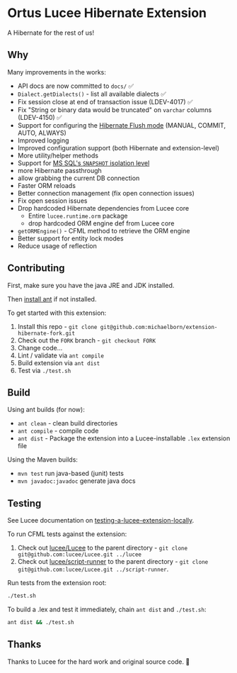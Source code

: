 # Ortus Lucee Hibernate Extension

A Hibernate for the rest of us!

## Why

Many improvements in the works:

* API docs are now committed to `docs/` ✅
* `Dialect.getDialects()` - list all available dialects ✅
* Fix session close at end of transaction issue (LDEV-4017) ✅
* Fix "String or binary data would be truncated" on `varchar` columns (LDEV-4150) ✅
* Support for configuring the [Hibernate Flush mode](https://docs.jboss.org/hibernate/orm/5.4/javadocs/org/hibernate/FlushMode.html) (MANUAL, COMMIT, AUTO, ALWAYS)
* Improved logging
* Improved configuration support (both Hibernate and extension-level)
* More utility/helper methods
* Support for [MS SQL's `SNAPSHOT` isolation level](https://learn.microsoft.com/en-us/dotnet/framework/data/adonet/sql/snapshot-isolation-in-sql-server)
* more Hibernate passthrough
* allow grabbing the current DB connection
* Faster ORM reloads
* Better connection management (fix open connection issues)
* Fix open session issues
* Drop hardcoded Hibernate dependencies from Lucee core
  * Entire `lucee.runtime.orm` package
  * drop hardcoded ORM engine def from Lucee core
* `getORMEngine()` - CFML method to retrieve the ORM engine
* Better support for entity lock modes
* Reduce usage of reflection

## Contributing

First, make sure you have the java JRE and JDK installed.

Then [install ant](https://www.osradar.com/install-apache-ant-ubuntu-20-04/) if not installed.

To get started with this extension:

1. Install this repo - `git clone git@github.com:michaelborn/extension-hibernate-fork.git`
2. Check out the `FORK` branch - `git checkout FORK`
5. Change code...
6. Lint / validate via `ant compile`
7. Build extension via `ant dist`
8. Test via `./test.sh`

## Build

Using ant builds (for now):

* `ant clean` - clean build directories
* `ant compile` - compile code
* `ant dist` - Package the extension into a Lucee-installable `.lex` extension file

Using the Maven builds:

* `mvn test` run java-based (junit) tests
* `mvn javadoc:javadoc` generate java docs

## Testing

See Lucee documentation on [testing-a-lucee-extension-locally](https://docs.lucee.org/guides/working-with-source/building-and-testing-extensions.html#testing-a-lucee-extension-locally).

To run CFML tests against the extension:

1. Check out [lucee/Lucee](https://github.com/lucee/lucee) to the parent directory - `git clone git@github.com:lucee/Lucee.git ../lucee`
2. Check out [lucee/script-runner](https://github.com/lucee/script-runner) to the parent directory - `git clone git@github.com:lucee/Lucee.git ../script-runner`.

Run tests from the extension root:

```bash
./test.sh
```

To build a .lex and test it immediately, chain `ant dist` and `./test.sh`:

```bash
ant dist && ./test.sh
```

## Thanks

Thanks to Lucee for the hard work and original source code. 👋
